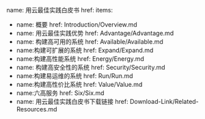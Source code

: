 name: 用云最佳实践白皮书
href: 
items:

- name: 概要
  href: Introduction/Overview.md
- name: 用云最佳实践优势
  href: Advantage/Advantage.md
- name: 构建高可用的系统
  href: Available/Available.md
- name:构建可扩展的系统
  href: Expand/Expand.md
- name:构建高性能系统
  href: Energy/Energy.md
- name: 构建高安全性的系统
  href: Security/Security.md
- name:构建易运维的系统
  href: Run/Run.md
- name:构建高性价比系统
  href: Value/Value.md
- name:六高服务
  href: Six/Six.md
- name: 用云最佳实践白皮书下载链接
  href: Download-Link/Related-Resources.md
